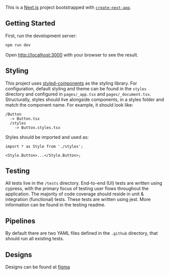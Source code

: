 This is a [Next.js](https://nextjs.org/) project bootstrapped with [`create-next-app`](https://github.com/vercel/next.js/tree/canary/packages/create-next-app).

## Getting Started

First, run the development server:

```bash
npm run dev
```

Open [http://localhost:3000](http://localhost:3000) with your browser to see the result.

## Styling

This project uses [styled-components](#) as the styling library. For configuration, default styling and theme can be found in the `styles` directory and configured in `pages/_app.tsx` and `pages/_document.tsx`. Structurally, styles should live alongside components, in a styles folder and match the component name. For example, it should look like:

```
/Button
  -> Button.tsx
  /styles
    -> Button.styles.tsx

```

Styles should be imported and used as:

```tsx
import * as Style from './styles';

<Style.Button>...</Style.Button>;
```

## Testing

All tests live in the `/tests` directory. End-to-end (UI) tests are written using cypress, with the primary focus of testing user flows throughout the application. The majority of code coverage should reside in unit & integration (functional) tests. These tests are written using jest. More information can be found in the testing readme.

## Pipelines

By default there are two YAML files defined in the `.github` directory, that should run all existing tests.

## Designs

Designs can be found at [figma](#)